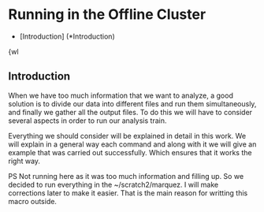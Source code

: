 # Running in the Offline Cluster


* [Introduction] (*Introduction)

{wl
## Introduction
When we have too much information that we want to analyze, a good solution is to divide our data into different files and run them simultaneously, and finally we gather all the output files. To do this we will have to consider several aspects in order to run our analysis train.

Everything we should consider will be explained in detail in this work. We will explain in a general way each command and along with it we will give an example that was carried out successfully. Which ensures that it works the right way.


PS
Not running here as it was too much information and filling up. So we decided to run everything in the ~/scratch2/marquez. I will make corrections later to make it easier.
That is the main reason for writting this macro outside.
